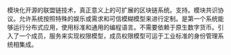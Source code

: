 模块化开源的联盟链技术，真正意义上的可扩展的区块链系统。支持。模块共识协议。允许系统按照特殊的娱乐或需求和可信模糊模型来进行定制。是第一个系统能够运行分布式应用，使用标准和通用的编程语言。不需要依赖于原生数字货币。引入了一个成员，服务来实现权限模型，成员权限模型可运于工业标准的身份管理系统相集成。
